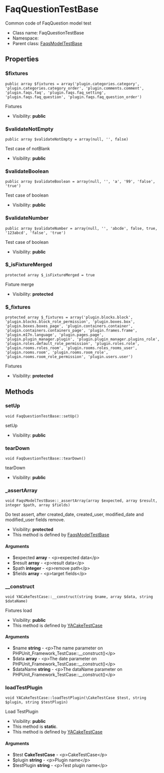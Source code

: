 FaqQuestionTestBase
===============

Common code of FaqQuestion model test




* Class name: FaqQuestionTestBase
* Namespace: 
* Parent class: [FaqsModelTestBase](FaqsModelTestBase.md)





Properties
----------


### $fixtures

    public array $fixtures = array('plugin.categories.category', 'plugin.categories.category_order', 'plugin.comments.comment', 'plugin.faqs.faq', 'plugin.faqs.faq_setting', 'plugin.faqs.faq_question', 'plugin.faqs.faq_question_order')

Fixtures



* Visibility: **public**


### $validateNotEmpty

    public array $validateNotEmpty = array(null, '', false)

Test case of notBlank



* Visibility: **public**


### $validateBoolean

    public array $validateBoolean = array(null, '', 'a', '99', 'false', 'true')

Test case of boolean



* Visibility: **public**


### $validateNumber

    public array $validateNumber = array(null, '', 'abcde', false, true, '123abcd', 'false', 'true')

Test case of boolean



* Visibility: **public**


### $_isFixtureMerged

    protected array $_isFixtureMerged = true

Fixture merge



* Visibility: **protected**


### $_fixtures

    protected array $_fixtures = array('plugin.blocks.block', 'plugin.blocks.block_role_permission', 'plugin.boxes.box', 'plugin.boxes.boxes_page', 'plugin.containers.container', 'plugin.containers.containers_page', 'plugin.frames.frame', 'plugin.m17n.language', 'plugin.pages.page', 'plugin.plugin_manager.plugin', 'plugin.plugin_manager.plugins_role', 'plugin.roles.default_role_permission', 'plugin.roles.role', 'plugin.rooms.roles_room', 'plugin.rooms.roles_rooms_user', 'plugin.rooms.room', 'plugin.rooms.room_role', 'plugin.rooms.room_role_permission', 'plugin.users.user')

Fixtures



* Visibility: **protected**


Methods
-------


### setUp

    void FaqQuestionTestBase::setUp()

setUp



* Visibility: **public**




### tearDown

    void FaqQuestionTestBase::tearDown()

tearDown



* Visibility: **public**




### _assertArray

    void FaqsModelTestBase::_assertArray(array $expected, array $result, integer $path, array $fields)

Do test assert, after created_date, created_user, modified_date and modified_user fields remove.



* Visibility: **protected**
* This method is defined by [FaqsModelTestBase](FaqsModelTestBase.md)


#### Arguments
* $expected **array** - &lt;p&gt;expected data&lt;/p&gt;
* $result **array** - &lt;p&gt;result data&lt;/p&gt;
* $path **integer** - &lt;p&gt;remove path&lt;/p&gt;
* $fields **array** - &lt;p&gt;target fields&lt;/p&gt;



### __construct

    void YACakeTestCase::__construct(string $name, array $data, string $dataName)

Fixtures load



* Visibility: **public**
* This method is defined by [YACakeTestCase](YACakeTestCase.md)


#### Arguments
* $name **string** - &lt;p&gt;The name parameter on PHPUnit_Framework_TestCase::__construct()&lt;/p&gt;
* $data **array** - &lt;p&gt;The date parameter on PHPUnit_Framework_TestCase::__construct()&lt;/p&gt;
* $dataName **string** - &lt;p&gt;The dataName parameter on PHPUnit_Framework_TestCase::__construct()&lt;/p&gt;



### loadTestPlugin

    void YACakeTestCase::loadTestPlugin(\CakeTestCase $test, string $plugin, string $testPlugin)

Load TestPlugin



* Visibility: **public**
* This method is **static**.
* This method is defined by [YACakeTestCase](YACakeTestCase.md)


#### Arguments
* $test **CakeTestCase** - &lt;p&gt;CakeTestCase&lt;/p&gt;
* $plugin **string** - &lt;p&gt;Plugin name&lt;/p&gt;
* $testPlugin **string** - &lt;p&gt;Test plugin name&lt;/p&gt;


